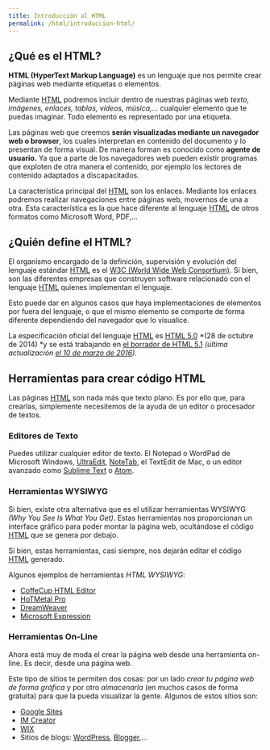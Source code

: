 ```yaml
---
title: Introducción al HTML
permalink: /html/introduccion-html/
---
```


## ¿Qué es el HTML?

**HTML (HyperText Markup Language)** es un lenguaje que nos permite crear páginas web mediante etiquetas o elementos.

Mediante [HTML][ManualHTML] podremos incluir dentro de nuestras páginas web *texto, imágenes, enlaces, tablas, vídeos, música,...* cualquier elemento que te puedas imaginar. Todo elemento es representado por una etiqueta.

Las páginas web que creemos **serán visualizadas mediante un navegador web o browser**, los cuales interpretan en contenido del documento y lo presentan de forma visual. De manera forman es conocido como **agente de usuario.** Ya que a parte de los navegadores web pueden existir programas que exploten de otra manera el contenido, por ejemplo los lectores de contenido adaptados a discapacitados.

La característica principal del [HTML][ManualHTML] son los enlaces. Mediante los enlaces podremos realizar navegaciones entre páginas web, movernos de una a otra. Esta característica es la que hace diferente al lenguaje [HTML][ManualHTML] de otros formatos como Microsoft Word, PDF,...

## ¿Quién define el HTML?

El organismo encargado de la definición, supervisión y evolución del lenguaje estándar [HTML][ManualHTML] es el [W3C (World Wide Web Consortium)][W3C]. Si bien, son las diferentes empresas que construyen software relacionado con el lenguaje [HTML][ManualHTML] quienes implementan el lenguaje.

Esto puede dar en algunos casos que haya implementaciones de elementos por fuera del lenguaje, o que el mismo elemento se comporte de forma diferente dependiendo del navegador que lo visualice.

La especificación oficial del lenguaje [HTML][ManualHTML] es [HTML 5.0][HTLM5] *(28 de octubre de 2014) *y se está trabajando en [el borrador de HTML 5.1][HTLM51] *(última actualización *[*el 10 de marzo de 2016*][BorradorHTLM51]*).*

## Herramientas para crear código HTML

Las páginas [HTML][ManualHTML] son nada más que texto plano. Es por ello que, para crearlas, simplemente necesitemos de la ayuda de un editor o procesador de textos.

### Editores de Texto

Puedes utilizar cualquier editor de texto. El Notepad o WordPad de Microsoft Windows, [UltraEdit][UltraEdit], [NoteTab][NoteTab], el TextEdit de Mac, o un editor avanzado como [Sublime Text][SublimeText] o [Atom][AtomIO].

### Herramientas WYSIWYG

Si bien, existe otra alternativa que es el utilizar herramientas WYSIWYG *(Why You See Is What You Get)*. Estas herramientas nos proporcionan un interface gráfico para poder montar la página web, ocultándose el código [HTML][ManualHTML] que se genera por debajo.

Si bien, estas herramientas, casi siempre, nos dejarán editar el código [HTML][ManualHTML] generado.

Algunos ejemplos de herramientas *HTML WYSIWYG*:

* [CoffeCup HTML Editor][CoffeCup]
* [HoTMetal Pro][HotmetalPRO]
* [DreamWeaver][Dreamweaver]
* [Microsoft Expression][MSExpression]

### Herramientas On-Line

Ahora está muy de moda el crear la página web desde una herramienta on-line. Es decir, desde una página web.

Este tipo de sitios te permiten dos cosas: por un lado *crear tu página web de forma gráfica* y por otro *almacenarla* (en muchos casos de forma gratuita) para que la pueda visualizar la gente. Algunos de estos sitios son:

* [Google Sites][GoogleSites]
* [IM Creator][IMCreator]
* [WIX][Wix]
* Sitios de blogs: [WordPress][WordPress], [Blogger][Blogger],...

 [ManualHTML]: http://www.manualweb.net/tutorial-html/
 [W3C]: http://www.w3.org
 [HTLM5]: http://www.w3.org/TR/2014/REC-html5-20141028/
 [HTLM51]: https://www.w3.org/TR/2016/WD-html51-20160310/
 [BorradorHTLM51]: https://www.w3.org/blog/news/archives/5313
 [UltraEdit]: http://www.idmcomp.com/
 [NoteTab]: http://www.notetab.com/
 [SublimeText]: http://www.sublimetext.com/
 [AtomIO]: https://atom.io/
 [CoffeCup]: http://www.coffeecup.com/html-editor/
 [HotmetalPRO]: http://www.hotmetalpro.com/
 [Dreamweaver]: http://www.adobe.com/es/products/dreamweaver/
 [MSExpression]: http://www.microsoft.com/expression
 [GoogleSites]: https://sites.google.com/
 [IMCreator]: http://imcreator.com/
 [Wix]: http://es.wix.com/
 [WordPress]: http://www.wordpress.org/
 [Blogger]: http://www.blogger.com/
